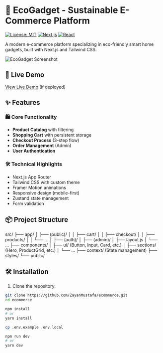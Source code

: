 # 🌱 EcoGadget - Sustainable E-Commerce Platform

[![License: MIT](https://img.shields.io/badge/License-MIT-green.svg)](https://opensource.org/licenses/MIT)
[![Next.js](https://img.shields.io/badge/Next.js-14.1.0-blue)](https://nextjs.org/)
[![React](https://img.shields.io/badge/React-18.2.0-61DAFB)](https://reactjs.org/)

A modern e-commerce platform specializing in eco-friendly smart home gadgets, built with Next.js and Tailwind CSS.

![EcoGadget Screenshot](https://via.placeholder.com/800x500/2DD4BF/FFFFFF?text=EcoGadget+Screenshot)

## 🚀 Live Demo
[View Live Demo](https://ecogadget-demo.vercel.app) (if deployed)

## ✨ Features

### 🛍️ Core Functionality
- **Product Catalog** with filtering
- **Shopping Cart** with persistent storage
- **Checkout Process** (3-step flow)
- **Order Management** (Admin)
- **User Authentication**

### 🛠️ Technical Highlights
- Next.js App Router
- Tailwind CSS with custom theme
- Framer Motion animations
- Responsive design (mobile-first)
- Zustand state management
- Form validation

## 📦 Project Structure
src/
├── app/
│ ├── (public)/
│ │ ├── cart/
│ │ ├── checkout/
│ │ ├── products/
│ │ └── ...
│ ├── (auth)/
│ ├── (admin)/
│ ├── layout.js
│ └── ...
├── components/
│ ├── ui/ (Button, Input, Card, etc.)
│ ├── sections/ (Hero, ProductGrid, etc.)
│ └── ...
├── context/ (State management)
├── styles/
└── public/


## 🛠️ Installation

1. Clone the repository:
```bash
git clone https://github.com/ZayanMustafa/ecommerce.git
cd ecommerce

npm install
# or
yarn install

cp .env.example .env.local

npm run dev
# or
yarn dev

